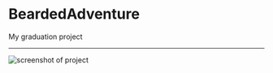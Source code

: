 # BeardedAdventure
My graduation project
***
![screenshot of project](https://i.ibb.co/ZK8Wcz3/Bearded-Adventure.png)

